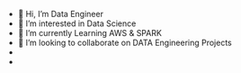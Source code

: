 - 👋 Hi, I’m Data Engineer 
- 👀 I’m interested in Data Science
- 🌱 I’m currently Learning AWS & SPARK
- 💞️ I’m looking to collaborate on DATA Engineering Projects
-
- 

<!---
Kapilrana6969/Kapilrana6969 is a ✨ special ✨ repository because its `README.md` (this file) appears on your GitHub profile.
You can click the Preview link to take a look at your changes.
--->
